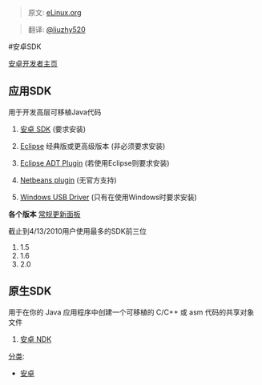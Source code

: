 > 原文: [eLinux.org](http://eLinux.org/Android_SDK "http://eLinux.org/Android_SDK")

> 翻译: [@liuzhy520](https://github.com/liuzhy520/ "https://github.com/liuzhy520/")

#安卓SDK


[安卓开发者主页](http://developer.android.com/index.html)

## 应用SDK

用于开发高层可移植Java代码

1.  [安卓 SDK](http://developer.android.com/sdk/index.html)
    (要求安装)

2.  [Eclipse](http://www.eclipse.org/downloads/) 经典版或更高级版本 (非必须要求安装)

3.  [Eclipse ADT
    Plugin](http://developer.android.com/sdk/eclipse-adt.html) (若使用Eclipse则要求安装)

4.  [Netbeans plugin](http://kenai.com/projects/nbandroid/) (无官方支持)

5.  [Windows USB Driver](http://developer.android.com/sdk/win-usb.html)
    (只有在使用Windows时要求安装)

**各个版本** [常规更新面板](http://developer.android.com/resources/dashboard/platform-versions.html)

截止到4/13/2010用户使用最多的SDK前三位

1.  1.5
2.  1.6
3.  2.0

## 原生SDK

用于在你的 Java 应用程序中创建一个可移植的 C/C++ 或 asm 代码的共享对象文件

1.  [安卓 NDK](http://developer.android.com/sdk/ndk/index.html)

[分类](http://eLinux.org/Special:Categories "Special:Categories"):
-   [安卓](http://eLinux.org/Category:Android "Category:Android")

